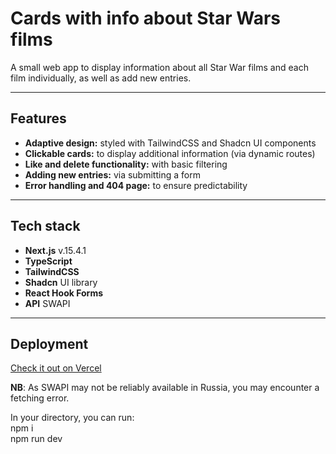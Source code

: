 # Cards with info about Star Wars films

A small web app to display information about all Star War films and each film individually, as well as add new entries.

---

## Features

- **Adaptive design:** styled with TailwindCSS and Shadcn UI components
- **Clickable cards:** to display additional information (via dynamic routes)
- **Like and delete functionality:** with basic filtering
- **Adding new entries:** via submitting a form
- **Error handling and 404 page:** to ensure predictability

---

## Tech stack

- **Next.js** v.15.4.1
- **TypeScript**
- **TailwindCSS**
- **Shadcn** UI library
- **React Hook Forms**
- **API** SWAPI

---

## Deployment
<a href="https://sw-film-cards.vercel.app/">Check it out on Vercel</a> </br>

**NB**: As SWAPI may not be reliably available in Russia, you may encounter a fetching error.


In your directory, you can run: </br>
npm i </br>
npm run dev
